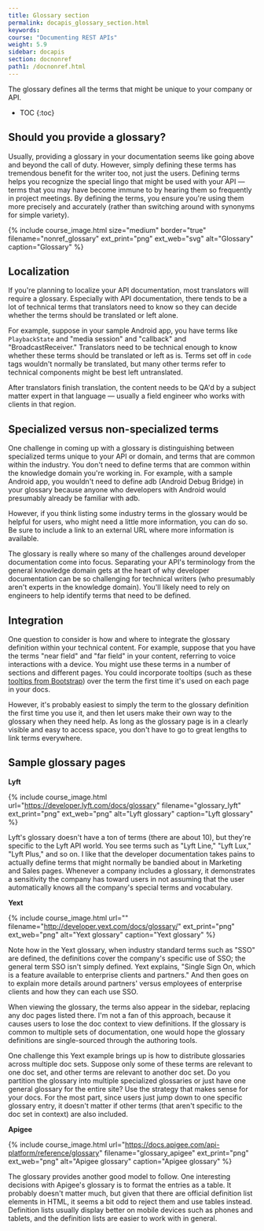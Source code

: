 ```yaml
---
title: Glossary section
permalink: docapis_glossary_section.html
keywords:
course: "Documenting REST APIs"
weight: 5.9
sidebar: docapis
section: docnonref
path1: /docnonref.html
---
```


The glossary defines all the terms that might be unique to your company or API.

* TOC
{:toc}

## Should you provide a glossary?

Usually, providing a glossary in your documentation seems like going above and beyond the call of duty. However, simply defining these terms has tremendous benefit for the writer too, not just the users. Defining terms helps you recognize the special lingo that might be used with your API &mdash; terms that you may have become immune to by hearing them so frequently in project meetings. By defining the terms, you ensure you're using them more precisely and accurately (rather than switching around with synonyms for simple variety).

{% include course_image.html size="medium" border="true" filename="nonref_glossary" ext_print="png" ext_web="svg" alt="Glossary" caption="Glossary" %}

## Localization

If you're planning to localize your API documentation, most translators will require a glossary. Especially with API documentation, there tends to be a lot of technical terms that translators need to know so they can decide whether the terms should be translated or left alone.

For example, suppose in your sample Android app, you have terms like `PlaybackState` and "media session" and "callback" and "BroadcastReceiver." Translators need to be technical enough to know whether these terms should be translated or left as is. Terms set off in `code` tags wouldn't normally be translated, but many other terms refer to technical components might be best left untranslated.

After translators finish translation, the content needs to be QA'd by a subject matter expert in that language &mdash; usually a field engineer who works with clients in that region.

## Specialized versus non-specialized terms

One challenge in coming up with a glossary is distinguishing between specialized terms unique to your API or domain, and terms that are common within the industry. You don't need to define terms that are common within the knowledge domain you're working in. For example, with a sample Android app, you wouldn't need to define adb (Android Debug Bridge) in your glossary because anyone who developers with Android would presumably already be familiar with adb.

However, if you think listing some industry terms in the glossary would be helpful for users, who might need a little more information, you can do so. Be sure to include a link to an external URL where more information is available.

The glossary is really where so many of the challenges around developer documentation come into focus. Separating your API's terminology from the general knowledge domain gets at the heart of why developer documentation can be so challenging for technical writers (who presumably aren't experts in the knowledge domain). You'll likely need to rely on engineers to help identify terms that need to be defined.

## Integration

One question to consider is how and where to integrate the glossary definition within your technical content. For example, suppose that you have the terms "near field" and "far field" in your content, referring to voice interactions with a device. You might use these terms in a number of sections and different pages. You could incorporate tooltips (such as these [tooltips from Bootstrap](https://getbootstrap.com/docs/4.1/components/tooltips/)) over the term the first time it's used on each page in your docs.

However, it's probably easiest to simply the term to the glossary definition the first time you use it, and then let users make their own way to the glossary when they need help. As long as the glossary page is in a clearly visible and easy to access space, you don't have to go to great lengths to link terms everywhere.

## Sample glossary pages

**Lyft**

{% include course_image.html url="https://developer.lyft.com/docs/glossary" filename="glossary_lyft" ext_print="png" ext_web="png" alt="Lyft glossary" caption="Lyft glossary" %}

Lyft's glossary doesn't have a ton of terms (there are about 10), but they're specific to the Lyft API world. You see terms such as "Lyft Line," "Lyft Lux," "Lyft Plus," and so on. I like that the developer documentation takes pains to actually define terms that might normally be bandied about in Marketing and Sales pages. Whenever a company includes a glossary, it demonstrates a sensitivity the company has toward users in not assuming that the user automatically knows all the company's special terms and vocabulary.

**Yext**

{% include course_image.html url="" filename="http://developer.yext.com/docs/glossary/" ext_print="png" ext_web="png" alt="Yext glossary" caption="Yext glossary" %}

Note how in the Yext glossary, when industry standard terms such as "SSO" are defined, the definitions cover the company's specific use of SSO; the general term SSO isn't simply defined. Yext explains, "Single Sign On, which is a feature available to enterprise clients and partners." And then goes on to explain more details around partners' versus employees of enterprise clients and how they can each use SSO.

When viewing the glossary, the terms also appear in the sidebar, replacing any doc pages listed there. I'm not a fan of this approach, because it causes users to lose the doc context to view definitions. If the glossary is common to multiple sets of documentation, one would hope the glossary definitions are single-sourced through the authoring tools.

One challenge this Yext example brings up is how to distribute glossaries across multiple doc sets. Suppose only some of these terms are relevant to one doc set, and other terms are relevant to another doc set. Do you partition the glossary into multiple specialized glossaries or just have one general glossary for the entire site? Use the strategy that makes sense for your docs. For the most part, since users just jump down to one specific glossary entry, it doesn't matter if other terms (that aren't specific to the doc set in context) are also included.

**Apigee**

{% include course_image.html url="https://docs.apigee.com/api-platform/reference/glossary" filename="glossary_apigee" ext_print="png" ext_web="png" alt="Apigee glossary" caption="Apigee glossary" %}

The glossary provides another good model to follow. One interesting decisions with Apigee's glossary is to format the entries as a table. It probably doesn't matter much, but given that there are official definition list elements in HTML, it seems a bit odd to reject them and use tables instead. Definition lists usually display better on mobile devices such as phones and tablets, and the definition lists are easier to work with in general.

